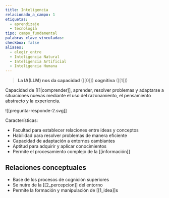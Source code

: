 ```yaml
---
title: Inteligencia
relacionado_a_campo: 1
etiquetas:
  - aprendizaje
  - tecnología
tipo: campo_fundamental
palabras_clave_vinculadas: 
checkbox: false
aliases:
  - elegir_entre
  - Inteligencia Natural
  - Inteligencia Artificial
  - Inteligencia Humana
---
```


> **La IA(LLM) nos da capacidad** ([[0]]) **cognitiva** ([[1]])

Capacidad de [[1|comprender]], aprender, resolver problemas y adaptarse a situaciones nuevas mediante el uso del razonamiento, el pensamiento abstracto y la experiencia.

![[pregunta-responde-2.svg]]

Características:
- Facultad para establecer relaciones entre ideas y conceptos
- Habilidad para resolver problemas de manera eficiente
- Capacidad de adaptación a entornos cambiantes
- Aptitud para adquirir y aplicar conocimientos
- Permite el procesamiento complejo de la [[información]]

## Relaciones conceptuales
- Base de los procesos de cognición superiores
- Se nutre de la [[2_percepcion]] del entorno
- Permite la formación y manipulación de [[1_idea]]s
